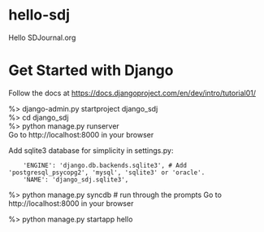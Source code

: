 hello-sdj
=========

Hello SDJournal.org


Get Started with Django
=======================

Follow the docs at https://docs.djangoproject.com/en/dev/intro/tutorial01/

%> django-admin.py startproject django_sdj  
%> cd django_sdj  
%> python manage.py runserver  
Go to http://localhost:8000 in your browser


Add sqlite3 database for simplicity in settings.py:

        'ENGINE': 'django.db.backends.sqlite3', # Add 'postgresql_psycopg2', 'mysql', 'sqlite3' or 'oracle'.
        'NAME': 'django_sdj.sqlite3',

%> python manage.py syncdb      # run through the prompts
Go to http://localhost:8000 in your browser


%> python manage.py startapp hello
